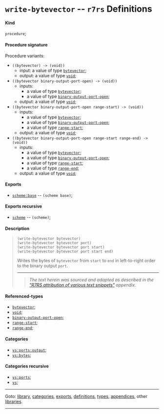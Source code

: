 

<a id='definition__r7rs__write-bytevector'></a>

# `write-bytevector` -- `r7rs` Definitions


<a id='definition__r7rs__write-bytevector__kind'></a>

#### Kind

`procedure`;


<a id='definition__r7rs__write-bytevector__procedure-signature'></a>

#### Procedure signature

Procedure variants:
 * `((bytevector) -> (void))`
   * input: a value of type [`bytevector`](../../r7rs/types/bytevector.md#type__r7rs__bytevector);
   * output: a value of type [`void`](../../r7rs/types/void.md#type__r7rs__void);
 * `((bytevector binary-output-port-open) -> (void))`
   * inputs:
     * a value of type [`bytevector`](../../r7rs/types/bytevector.md#type__r7rs__bytevector);
     * a value of type [`binary-output-port-open`](../../r7rs/types/binary-output-port-open.md#type__r7rs__binary-output-port-open);
   * output: a value of type [`void`](../../r7rs/types/void.md#type__r7rs__void);
 * `((bytevector binary-output-port-open range-start) -> (void))`
   * inputs:
     * a value of type [`bytevector`](../../r7rs/types/bytevector.md#type__r7rs__bytevector);
     * a value of type [`binary-output-port-open`](../../r7rs/types/binary-output-port-open.md#type__r7rs__binary-output-port-open);
     * a value of type [`range-start`](../../r7rs/types/range-start.md#type__r7rs__range-start);
   * output: a value of type [`void`](../../r7rs/types/void.md#type__r7rs__void);
 * `((bytevector binary-output-port-open range-start range-end) -> (void))`
   * inputs:
     * a value of type [`bytevector`](../../r7rs/types/bytevector.md#type__r7rs__bytevector);
     * a value of type [`binary-output-port-open`](../../r7rs/types/binary-output-port-open.md#type__r7rs__binary-output-port-open);
     * a value of type [`range-start`](../../r7rs/types/range-start.md#type__r7rs__range-start);
     * a value of type [`range-end`](../../r7rs/types/range-end.md#type__r7rs__range-end);
   * output: a value of type [`void`](../../r7rs/types/void.md#type__r7rs__void);


<a id='definition__r7rs__write-bytevector__exports'></a>

#### Exports

 * [`scheme:base`](../../r7rs/exports/scheme_3a_base.md#export__r7rs__scheme_3a_base) -- `(scheme base)`;


<a id='definition__r7rs__write-bytevector__exports-recursive'></a>

#### Exports recursive

 * [`scheme`](../../r7rs/exports/scheme.md#export__r7rs__scheme) -- `(scheme)`;


<a id='definition__r7rs__write-bytevector__description'></a>

#### Description

> ````
> (write-bytevector bytevector)
> (write-bytevector bytevector port)
> (write-bytevector bytevector port start)
> (write-bytevector bytevector port start end)
> ````
> 
> 
> Writes the bytes of `bytevector`
> from `start` to `end`
> in left-to-right order to the
> binary output `port`.
> 
> 
> ----
> > *The text herein was sourced and adapted as described in the ["R7RS attribution of various text snippets"](../../r7rs/appendices/attribution.md#appendix__r7rs__attribution) appendix.*


<a id='definition__r7rs__write-bytevector__referenced-types'></a>

#### Referenced-types

 * [`bytevector`](../../r7rs/types/bytevector.md#type__r7rs__bytevector);
 * [`void`](../../r7rs/types/void.md#type__r7rs__void);
 * [`binary-output-port-open`](../../r7rs/types/binary-output-port-open.md#type__r7rs__binary-output-port-open);
 * [`range-start`](../../r7rs/types/range-start.md#type__r7rs__range-start);
 * [`range-end`](../../r7rs/types/range-end.md#type__r7rs__range-end);


<a id='definition__r7rs__write-bytevector__categories'></a>

#### Categories

 * [`vs:ports:output`](../../r7rs/categories/vs_3a_ports_3a_output.md#category__r7rs__vs_3a_ports_3a_output);
 * [`vs:bytes`](../../r7rs/categories/vs_3a_bytes.md#category__r7rs__vs_3a_bytes);


<a id='definition__r7rs__write-bytevector__categories-recursive'></a>

#### Categories recursive

 * [`vs:ports`](../../r7rs/categories/vs_3a_ports.md#category__r7rs__vs_3a_ports);
 * [`vs`](../../r7rs/categories/vs.md#category__r7rs__vs);

----

Goto: [library](../../r7rs/_index.md#library__r7rs), [categories](../../r7rs/categories/_index.md#toc__r7rs__categories), [exports](../../r7rs/exports/_index.md#toc__r7rs__exports), [definitions](../../r7rs/definitions/_index.md#toc__r7rs__definitions), [types](../../r7rs/types/_index.md#toc__r7rs__types), [appendices](../../r7rs/appendices/_index.md#toc__r7rs__appendices), other [libraries](../../_libraries.md#toc__libraries).

----

